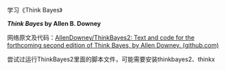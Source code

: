 学习《Think Bayes》

***Think Bayes* by Allen B. Downey**

网络原文及代码：[AllenDowney/ThinkBayes2: Text and code for the forthcoming second edition of Think Bayes, by Allen Downey. (github.com)](https://github.com/AllenDowney/ThinkBayes2)



尝试过运行ThinkBayes2里面的脚本文件，可能需要安装thinkbayes2、thinkx




